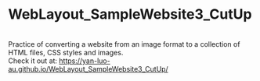 # WebLayout_SampleWebsite3_CutUp
<br>Practice of converting a website from an image format to a collection of HTML files, CSS styles and images. <br>
Check it out at: https://yan-luo-au.github.io/WebLayout_SampleWebsite3_CutUp/
